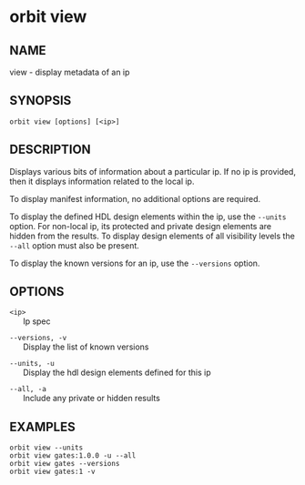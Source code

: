 # __orbit view__

## __NAME__

view - display metadata of an ip

## __SYNOPSIS__

```
orbit view [options] [<ip>]
```

## __DESCRIPTION__

Displays various bits of information about a particular ip. If no ip is
provided, then it displays information related to the local ip.

To display manifest information, no additional options are required.

To display the defined HDL design elements within the ip, use the `--units`
option. For non-local ip, its protected and private design elements are hidden
from the results. To display design elements of all visibility levels the
`--all` option must also be present.

To display the known versions for an ip, use the `--versions` option.

## __OPTIONS__

`<ip>`  
      Ip spec

`--versions, -v`  
      Display the list of known versions

`--units, -u`  
      Display the hdl design elements defined for this ip

`--all, -a`  
      Include any private or hidden results

## __EXAMPLES__

```
orbit view --units
orbit view gates:1.0.0 -u --all
orbit view gates --versions
orbit view gates:1 -v
```

